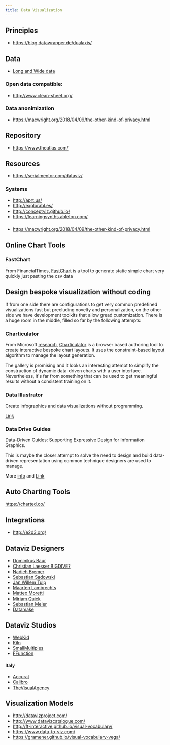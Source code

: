 ```yaml
---
title: Data Visualization
---
```


## Principles

- https://blog.datawrapper.de/dualaxis/



## Data

- [Long and Wide data](https://blog.datawrapper.de/pivottables/)

### Open data compatible: 

- http://www.clean-sheet.org/

### Data anonimization

- https://macwright.org/2018/04/09/the-other-kind-of-privacy.html

## Repository

- https://www.theatlas.com/

## Resources

- <https://serialmentor.com/dataviz/>



### Systems

- http://aprt.us/
- http://explorabl.es/
- http://conceptviz.github.io/
- https://learningsynths.ableton.com/

### 

- https://macwright.org/2018/04/09/the-other-kind-of-privacy.html

## Online Chart Tools

### FastChart

From FinancialTimes, [FastChart](https://fastcharts.io) is a tool to generate static simple chart very quickly just pasting the csv data



## Design bespoke visualization without coding

If from one side there are configurations to get very common predefined visualizations fast but precluding novelty and personalization, on the other side we have development toolkits that allow gread customization.  There is a huge room in the middle, filled so far by the following attempts:

### Charticulator

From Microsoft [research](https://www.microsoft.com/en-us/research/publication/charticulator-interactive-construction-of-bespoke-chart-layouts-2/), [Charticulator](https://charticulator.com/) is a browser based authoring tool to create interactive bespoke chart layouts. It uses the constraint-based layout algorithm to manage the layout generation.

The gallery is promising and it looks an interesting attempt to simplify the construction of dynamic data-driven charts with a user interface. Nevertheless, it's far from something that can be used to get meaningful results without a consistent training on it.

### Data Illustrator

Create infographics and data visualizations without programming.

[Link](http://www.data-illustrator.com/index.php)

### Data Drive Guides

Data-Driven Guides: Supporting Expressive Design for Information Graphics.

This is maybe the closer attempt to solve the need to design and build data-driven representation using common technique designers are used to manage.

More [info](https://medium.com/@namwookkim/data-driven-guide-designing-expressive-information-graphics-e068a0c552e9) and [Link](https://ddg.namwkim.org/)

## Auto Charting Tools

https://charted.co/





## Integrations

- http://e2d3.org/



## Dataviz Designers

- [Dominikus Baur](https://do.minik.us/)
- [Christian Laesser BIGDIVE?](http://www.christianlaesser.com/)
- [Nadieh Bremer](https://www.visualcinnamon.com/)
- [Sebastian Sadowski](https://datadesign.studio/)
- [Jan Willem Tulp](http://tulpinteractive.com/)
- [Maarten Lambrechts](http://www.maartenlambrechts.be/)
- [Matteo Moretti](http://portfolio.matteomoretti.com/)
- [Miriam Quick](http://www.miriamquick.com/)
- [Sebastian Meier](http://www.sebastianmeier.eu/)
- [Datamake](http://www.datamake.io/)

## Dataviz Studios

- [WebKid](https://webkid.io)
- [Kiln](https://www.kiln.digital)
- [SmallMultiples](https://smallmultiples.com.au/)
- [FFunction](https://ffctn.com/)

#### Italy

- [Accurat](https://www.accurat.it/)
- [Calibro](http://calib.ro/)
- [TheVisualAgency](https://thevisualagency.com)

## Visualization Models

- http://datavizproject.com/
- http://www.datavizcatalogue.com/
- http://ft-interactive.github.io/visual-vocabulary/
- https://www.data-to-viz.com/
- https://gramener.github.io/visual-vocabulary-vega/

